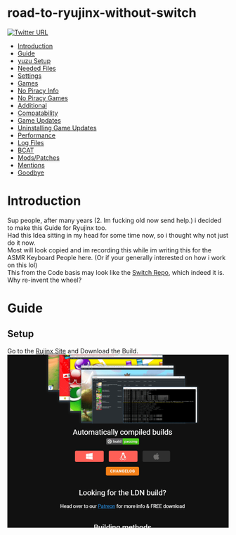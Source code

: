 # road-to-ryujinx-without-switch

[![Twitter URL](https://img.shields.io/twitter/url?label=Follow%20me&style=social&url=https%3A%2F%2Ftwitter.com%2Fpoolpartyakali)](https://twitter.com/PoolPartyAkali)

   * [Introduction](#introduction)
   * [Guide](#guide)
   * [yuzu&nbsp;Setup](#setup)
   * [Needed&nbsp;Files](#files)
   * [Settings](#settings)
   * [Games](#games)
   * [No&nbsp;Piracy&nbsp;Info](#no-piracy)
   * [No&nbsp;Piracy&nbsp;Games](#np-games) 
   * [Additional](#additional)
   * [Compatability](#compatibility) 
   * [Game&nbsp;Updates](#game-updates)
   * [Uninstalling&nbsp;Game&nbsp;Updates](#Uninstalling-Game-Updates)
   * [Performance](#performance)
   * [Log&nbsp;Files](#log-files)
   * [BCAT](#bcats)
   * [Mods/Patches](#addons)
   * [Mentions](#mentions)
   * [Goodbye](#goodbye)

   # Introduction

   Sup people,
   after many years (2. Im fucking old now send help.) i decided to make this Guide for Ryujinx too.\
   Had this Idea sitting in my head for some time now, so i thought why not just do it now.\
   Most will look copied and im recording this while im writing this for the ASMR Keyboard People here. (Or if your generally interested on how i work on this lol)\
   This from the Code basis may look like the [Switch Repo](https://github.com/PrincessAkira/road-to-yuzu-without-switch), which indeed it is. Why re-invent the wheel?

   # Guide

   ## Setup

   Go to the [Rujinx Site](https://ryujinx.org/download) and Download the Build.\
   ![Download](Imgs/Download.gif)

